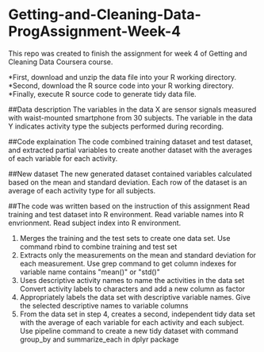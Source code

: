 # Getting-and-Cleaning-Data-ProgAssignment-Week-4
This repo was created to finish the assignment for week 4 of Getting and Cleaning Data Coursera course.

*First, download and unzip the data file into your R working directory.
*Second, download the R source code into your R working directory.
*Finally, execute R source code to generate tidy data file.

##Data description
The variables in the data X are sensor signals measured with waist-mounted smartphone from 30 subjects. The variable in the data Y indicates activity type the subjects performed during recording.

##Code explaination
The code combined training dataset and test dataset, and extracted partial variables to create another dataset with the averages of each variable for each activity.

##New dataset
The new generated dataset contained variables calculated based on the mean and standard deviation. Each row of the dataset is an average of each activity type for all subjects.

##The code was written based on the instruction of this assignment
Read training and test dataset into R environment. Read variable names into R envrionment. Read subject index into R environment.

1. Merges the training and the test sets to create one data set. Use command rbind to combine training and test set
2. Extracts only the measurements on the mean and standard deviation for each measurement. Use grep command to get column indexes for variable name contains "mean()" or "std()"
3. Uses descriptive activity names to name the activities in the data set Convert activity labels to characters and add a new column as factor
4. Appropriately labels the data set with descriptive variable names. Give the selected descriptive names to variable columns
5. From the data set in step 4, creates a second, independent tidy data set with the average of each variable for each activity and each subject. Use pipeline command to create a new tidy dataset with command group_by and summarize_each in dplyr package
